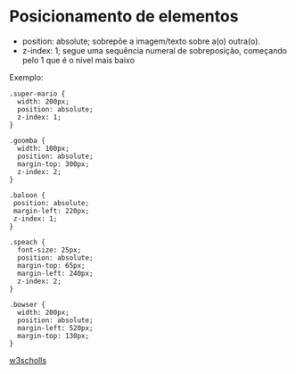 # Posicionamento de elementos
- position: absolute; sobrepõe a imagem/texto sobre a(o) outra(o).
- z-index: 1; segue uma sequência numeral de sobreposição, começando pelo 1 que é o nível mais baixo

Exemplo:
```
.super-mario {
  width: 200px;
  position: absolute;
  z-index: 1;
}

.goomba {
  width: 100px;
  position: absolute;
  margin-top: 300px;
  z-index: 2;
}

.baloon {
 position: absolute;
 margin-left: 220px;
 z-index: 1;
}

.speach {
  font-size: 25px;
  position: absolute;
  margin-top: 65px;
  margin-left: 240px;
  z-index: 2;
}

.bowser {
  width: 200px;
  position: absolute;
  margin-left: 520px;
  margin-top: 130px;
}
```

[w3scholls](https://www.w3schools.com/cssref/pr_class_position.asp)